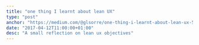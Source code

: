 ```yaml
---
title: "one thing I learnt about lean UX"
type: "post"
anchor: "https://medium.com/@glsorre/one-thing-i-learnt-about-lean-ux-54201a40d81a"
date: "2017-04-12T11:00:00+01:00"
desc: "A small reflection on lean ux objectives"
---
```

